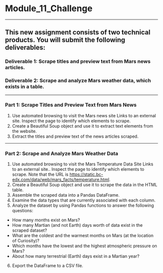 # Module_11_Challenge
---
## This new assignment consists of two technical products. You will submit the following deliverables:
### Deliverable 1: Scrape titles and preview text from Mars news articles.
### Deliverable 2: Scrape and analyze Mars weather data, which exists in a table.
---
### Part 1: Scrape Titles and Preview Text from Mars News
1. Use automated browsing to visit the Mars news site Links to an external site. Inspect the page to identify which elements to scrape.
2. Create a Beautiful Soup object and use it to extract text elements from the website.
3. Extract the titles and preview text of the news articles scraped. 
---
### Part 2: Scrape and Analyze Mars Weather Data
1. Use automated browsing to visit the Mars Temperature Data Site Links to an external site.. Inspect the page to identify which elements to scrape. Note that the URL is https://static.bc-edx.com/data/web/mars_facts/temperature.html.
2. Create a Beautiful Soup object and use it to scrape the data in the HTML table. 
3. Assemble the scraped data into a Pandas DataFrame. 
4. Examine the data types that are currently associated with each column. 
5. Analyze the dataset by using Pandas functions to answer the following questions:
- How many months exist on Mars?
- How many Martian (and not Earth) days worth of data exist in the scraped dataset?
- What are the coldest and the warmest months on Mars (at the location of Curiosity)? 
- Which months have the lowest and the highest atmospheric pressure on Mars? 
- About how many terrestrial (Earth) days exist in a Martian year? 

6. Export the DataFrame to a CSV file.
